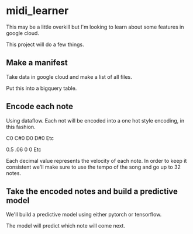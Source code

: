 # midi_learner

This may be a little overkill but I'm looking to learn about some features in google cloud.

This project will do a few things.

## Make a manifest

Take data in google cloud and make a list of all files.

Put this into a bigquery table.

## Encode each note

Using dataflow.  Each not will be encoded into a one hot style encoding, in this fashion.

C0 C#0 D0 D#0 Etc

0.5 .06 0 0 Etc

Each decimal value represents the velocity of each note. In
order to keep it consistent we'll make sure to use the tempo
of the song and go up to 32 notes.

## Take the encoded notes and build a predictive model

We'll build a predictive model using either pytorch or tensorflow.

The model will predict which note will come next.



